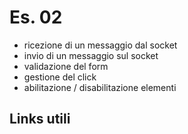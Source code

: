# Es. 02
- ricezione di un messaggio dal socket
- invio di un messaggio sul socket
- validazione del form
- gestione del click
- abilitazione / disabilitazione elementi

## Links utili
